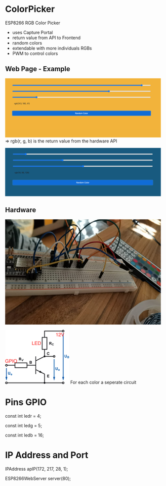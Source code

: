 # ColorPicker
ESP8266 RGB Color Picker

- uses Capture Portal
- return value from API to Frontend
- random colors
- extendable with more individuals RGBs
- PWM to control colors

## Web Page - Example
![Alt Tag](page1.png)
=> rgb(r, g, b) is the return value from the hardware API

![Alt Tag](page2.png)

## Hardware
![Alt Tag](hard01.jpeg)

![Alt Tag](hard02.png)
For each color a seperate circuit

# Pins GPIO

const int ledr = 4;

const int ledg = 5;

const int ledb = 16;

# IP Address and Port

IPAddress apIP(172, 217, 28, 1);

ESP8266WebServer server(80);
